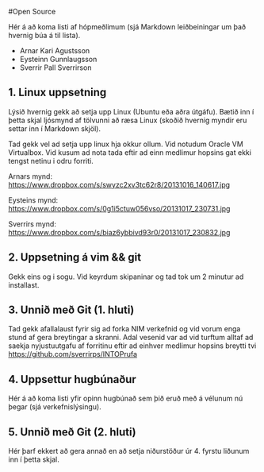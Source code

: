 #Open Source

Hér á að koma listi af hópmeðlimum (sjá Markdown leiðbeiningar um það hvernig búa á til lista).

- Arnar Kari Agustsson
- Eysteinn Gunnlaugsson
- Sverrir Pall Sverrirson

## 1. Linux uppsetning

Lýsið hvernig gekk að setja upp Linux (Ubuntu eða aðra útgáfu). Bætið inn í þetta skjal ljósmynd af tölvunni að ræsa Linux (skoðið hvernig myndir eru settar inn í Markdown skjöl).

Tad gekk vel ad setja upp linux hja okkur ollum. Vid notudum Oracle VM Virtualbox. Vid kusum ad nota tada eftir ad einn medlimur hopsins gat ekki tengst netinu i odru forriti.

Arnars mynd: https://www.dropbox.com/s/swyzc2xv3tc62r8/20131016_140617.jpg

Eysteins mynd: https://www.dropbox.com/s/0g1i5ctuw056vso/20131017_230731.jpg

Sverrirs mynd: https://www.dropbox.com/s/biaz6ybbivd93r0/20131017_230832.jpg

## 2. Uppsetning á vim && git
Gekk eins og i sogu.  Vid keyrdum skipaninar og tad tok um 2 minutur ad installast. 

## 3. Unnið með Git (1. hluti)

Tad gekk afallalaust fyrir sig ad forka NIM verkefnid og vid vorum enga stund af gera breytingar a skranni. Adal vesenid var ad vid turftum alltaf ad saekja nyjustuutgafu af forritinu eftir ad einhver medlimur hopsins breytti tvi
https://github.com/sverrirps/INTOPrufa

## 4. Uppsettur hugbúnaður

Hér á að koma listi yfir opinn hugbúnað sem þið eruð með á vélunum nú þegar (sjá verkefnislýsingu).

## 5. Unnið með Git (2. hluti)

Hér þarf ekkert að gera annað en að setja niðurstöður úr 4. fyrstu liðunum inn í þetta skjal.
